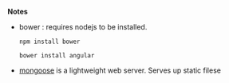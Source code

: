 **Notes**

 - bower : requires nodejs to be installed.
	 
	 ``
	 npm install bower
	 ``

	 ``
	 bower install angular
	 ``

- [mongoose](http://cesanta.com/mongoose.shtml) is a lightweight web server. Serves up static filese



